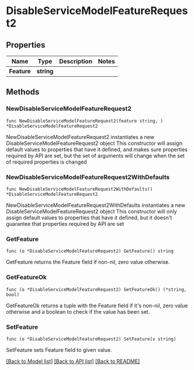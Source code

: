 # DisableServiceModelFeatureRequest2

## Properties

Name | Type | Description | Notes
------------ | ------------- | ------------- | -------------
**Feature** | **string** |  | 

## Methods

### NewDisableServiceModelFeatureRequest2

`func NewDisableServiceModelFeatureRequest2(feature string, ) *DisableServiceModelFeatureRequest2`

NewDisableServiceModelFeatureRequest2 instantiates a new DisableServiceModelFeatureRequest2 object
This constructor will assign default values to properties that have it defined,
and makes sure properties required by API are set, but the set of arguments
will change when the set of required properties is changed

### NewDisableServiceModelFeatureRequest2WithDefaults

`func NewDisableServiceModelFeatureRequest2WithDefaults() *DisableServiceModelFeatureRequest2`

NewDisableServiceModelFeatureRequest2WithDefaults instantiates a new DisableServiceModelFeatureRequest2 object
This constructor will only assign default values to properties that have it defined,
but it doesn't guarantee that properties required by API are set

### GetFeature

`func (o *DisableServiceModelFeatureRequest2) GetFeature() string`

GetFeature returns the Feature field if non-nil, zero value otherwise.

### GetFeatureOk

`func (o *DisableServiceModelFeatureRequest2) GetFeatureOk() (*string, bool)`

GetFeatureOk returns a tuple with the Feature field if it's non-nil, zero value otherwise
and a boolean to check if the value has been set.

### SetFeature

`func (o *DisableServiceModelFeatureRequest2) SetFeature(v string)`

SetFeature sets Feature field to given value.



[[Back to Model list]](../README.md#documentation-for-models) [[Back to API list]](../README.md#documentation-for-api-endpoints) [[Back to README]](../README.md)


